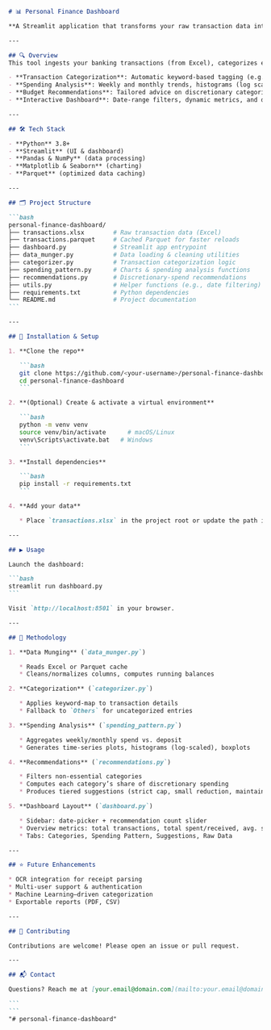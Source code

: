 ````markdown
# 📊 Personal Finance Dashboard

**A Streamlit application that transforms your raw transaction data into actionable insights, visualizations, and budget recommendations.**

---

## 🔍 Overview
This tool ingests your banking transactions (from Excel), categorizes each entry, analyzes spending patterns, and suggests budget adjustments.

- **Transaction Categorization**: Automatic keyword-based tagging (e.g., Utilities, Entertainment, Salary).
- **Spending Analysis**: Weekly and monthly trends, histograms (log scale), boxplots by category.
- **Budget Recommendations**: Tailored advice on discretionary categories.
- **Interactive Dashboard**: Date-range filters, dynamic metrics, and drill-down on raw data.

---

## 🛠️ Tech Stack

- **Python** 3.8+
- **Streamlit** (UI & dashboard)
- **Pandas & NumPy** (data processing)
- **Matplotlib & Seaborn** (charting)
- **Parquet** (optimized data caching)

---

## 🗂️ Project Structure

```bash
personal-finance-dashboard/
├── transactions.xlsx        # Raw transaction data (Excel)
├── transactions.parquet     # Cached Parquet for faster reloads
├── dashboard.py             # Streamlit app entrypoint
├── data_munger.py           # Data loading & cleaning utilities
├── categorizer.py           # Transaction categorization logic
├── spending_pattern.py      # Charts & spending analysis functions
├── recommendations.py       # Discretionary-spend recommendations
├── utils.py                 # Helper functions (e.g., date filtering)
├── requirements.txt         # Python dependencies
└── README.md                # Project documentation
```

---

## 🚀 Installation & Setup

1. **Clone the repo**

   ```bash
   git clone https://github.com/<your-username>/personal-finance-dashboard.git
   cd personal-finance-dashboard
   ```

2. **(Optional) Create & activate a virtual environment**

   ```bash
   python -m venv venv
   source venv/bin/activate      # macOS/Linux
   venv\Scripts\activate.bat   # Windows
   ```

3. **Install dependencies**

   ```bash
   pip install -r requirements.txt
   ```

4. **Add your data**

   * Place `transactions.xlsx` in the project root or update the path in `dashboard.py`.

---

## ▶️ Usage

Launch the dashboard:

```bash
streamlit run dashboard.py
```

Visit `http://localhost:8501` in your browser.

---

## 📐 Methodology

1. **Data Munging** (`data_munger.py`)

   * Reads Excel or Parquet cache
   * Cleans/normalizes columns, computes running balances

2. **Categorization** (`categorizer.py`)

   * Applies keyword-map to transaction details
   * Fallback to `Others` for uncategorized entries

3. **Spending Analysis** (`spending_pattern.py`)

   * Aggregates weekly/monthly spend vs. deposit
   * Generates time-series plots, histograms (log-scaled), boxplots

4. **Recommendations** (`recommendations.py`)

   * Filters non-essential categories
   * Computes each category’s share of discretionary spending
   * Produces tiered suggestions (strict cap, small reduction, maintain)

5. **Dashboard Layout** (`dashboard.py`)

   * Sidebar: date-picker + recommendation count slider
   * Overview metrics: total transactions, total spent/received, avg. spend
   * Tabs: Categories, Spending Pattern, Suggestions, Raw Data

---

## ⭐ Future Enhancements

* OCR integration for receipt parsing
* Multi-user support & authentication
* Machine Learning–driven categorization
* Exportable reports (PDF, CSV)

---

## 🤝 Contributing

Contributions are welcome! Please open an issue or pull request.

---

## 📬 Contact

Questions? Reach me at [your.email@domain.com](mailto:your.email@domain.com).

```
```
"# personal-finance-dashboard" 
